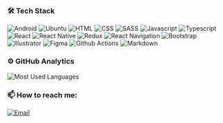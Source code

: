 ### 🛠 Tech Stack

<p>
	<a><img src="https://img.shields.io/badge/Android-141A20?style=flat&logo=android&logoColor=3DDC84" alt="Android"></a>
	<a><img src="https://img.shields.io/badge/Ubuntu-141A20?style=flat&logo=ubuntu&logoColor=E95420" alt="Ubuntu"></a>
	<a><img src="https://img.shields.io/badge/HTML-141A20?style=flat&logo=html5&logoColor=E34F26" alt="HTML"></a>
	<a><img src="https://img.shields.io/badge/CSS-141A20?style=flat&logo=css3&logoColor=1572B6" alt="CSS"></a>
	<a><img src="https://img.shields.io/badge/Sass-141A20?style=flat&logo=sass&logoColor=CC6699" alt="SASS"></a>
	<a><img src="https://img.shields.io/badge/JavaScript-141A20?style=flat&logo=javascript&logoColor=F7DF1E" alt="Javascript"></a>
	<a><img src="https://img.shields.io/badge/Typescript-141A20?style=flat&logo=typescript&logoColor=61DAFB" alt="Typescript"></a>
	<a><img src="https://img.shields.io/badge/React-141A20?style=flat&logo=react&logoColor=61DAFB" alt="React"></a>
	<a><img src="https://img.shields.io/badge/React_Native-141A20?style=flat&logo=react&logoColor=61DAFB" alt="React Native"></a>
	<a><img src="https://img.shields.io/badge/Redux-141A20?style=flat&logo=redux&logoColor=764ABC" alt="Redux"></a>
	<a><img src="https://img.shields.io/badge/React_Navigation-141A20?style=flat&logo=react&logoColor=764ABC" alt="React Navigation"></a>
	<a><img src="https://img.shields.io/badge/Bootstrap-141A20?style=flat&logo=bootstrap&logoColor=7952B3" alt="Bootstrap"></a>
	<a><img src="https://img.shields.io/badge/Illustrator-141a20?style=flat&logo=adobe-illustrator&logoColor=FFA51" alt="Illustrator"></a>
	<a><img src="https://img.shields.io/badge/Figma-141a20?style=flat&logo=figma&logoColor=FFFFFF" alt="Figma"></a>
	<a><img src="https://img.shields.io/badge/Github_Actions-141a20?style=flat&logo=github-actions&logoColor=white" alt="Github Actions"></a>
	<a><img src="https://img.shields.io/badge/Markdown-141a20?style=flat&logo=markdown&logoColor=white" alt="Markdown"></a>
</p>

### ⚙️ GitHub Analytics

![Most Used Languages](https://github-readme-stats.vercel.app/api/top-langs/?username=celigx&layout=compact&theme=nord)

### 📫 How to reach me:

[![Email](https://img.shields.io/badge/l.celigx@gmail.com-e84134?style=for-the-badge&logo=gmail&logoColor=FFFFFF&color=000&labelColor=red)](mailto:l.celigx@gmail.com)
